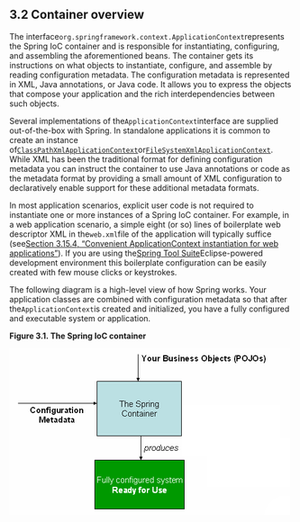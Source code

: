 ## 3.2 Container overview

The interface`org.springframework.context.ApplicationContext`represents the Spring IoC container and is responsible for instantiating, configuring, and assembling the aforementioned beans. The container gets its instructions on what objects to instantiate, configure, and assemble by reading configuration metadata. The configuration metadata is represented in XML, Java annotations, or Java code. It allows you to express the objects that compose your application and the rich interdependencies between such objects.

Several implementations of the`ApplicationContext`interface are supplied out-of-the-box with Spring. In standalone applications it is common to create an instance of[`ClassPathXmlApplicationContext`](http://docs.spring.io/spring-framework/docs/5.0.0.M4/javadoc-api/org/springframework/context/support/ClassPathXmlApplicationContext.html)or[`FileSystemXmlApplicationContext`](http://docs.spring.io/spring-framework/docs/5.0.0.M4/javadoc-api/org/springframework/context/support/FileSystemXmlApplicationContext.html). While XML has been the traditional format for defining configuration metadata you can instruct the container to use Java annotations or code as the metadata format by providing a small amount of XML configuration to declaratively enable support for these additional metadata formats.

In most application scenarios, explicit user code is not required to instantiate one or more instances of a Spring IoC container. For example, in a web application scenario, a simple eight \(or so\) lines of boilerplate web descriptor XML in the`web.xml`file of the application will typically suffice \(see[Section 3.15.4, “Convenient ApplicationContext instantiation for web applications”](http://docs.spring.io/spring/docs/5.0.0.M4/spring-framework-reference/htmlsingle/#context-create)\). If you are using the[Spring Tool Suite](https://spring.io/tools/sts)Eclipse-powered development environment this boilerplate configuration can be easily created with few mouse clicks or keystrokes.

The following diagram is a high-level view of how Spring works. Your application classes are combined with configuration metadata so that after the`ApplicationContext`is created and initialized, you have a fully configured and executable system or application.



**Figure 3.1. The Spring IoC container**

![](../images/container-magic.png "container magic")

  


